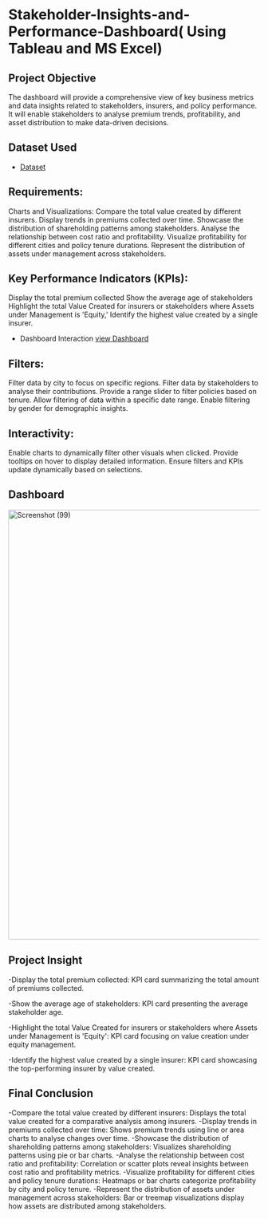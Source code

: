 # Stakeholder-Insights-and-Performance-Dashboard( Using Tableau and MS Excel)
## Project Objective
The dashboard will provide a comprehensive view of key business metrics and data insights related to stakeholders, insurers, and policy performance. It will enable stakeholders to analyse premium trends, profitability, and asset distribution to make data-driven decisions.

## Dataset Used
- <a href="https://github.com/Tanu24Priya/Stakeholder-Insights-and-Performance-Dashboard/blob/main/Finance%20record.xlsx">Dataset</a>

## Requirements:
Charts and Visualizations:
Compare the total value created by different insurers.
Display trends in premiums collected over time.
Showcase the distribution of shareholding patterns among stakeholders.
Analyse the relationship between cost ratio and profitability.
Visualize profitability for different cities and policy tenure durations.
Represent the distribution of assets under management across stakeholders.

## Key Performance Indicators (KPIs):
Display the total premium collected
Show the average age of stakeholders
Highlight the total Value Created for insurers or stakeholders where Assets under Management is 'Equity,' 
Identify the highest value created by a single insurer.

- Dashboard Interaction <a href="https://github.com/Tanu24Priya/Stakeholder-Insights-and-Performance-Dashboard/blob/main/Book2.pdf">view Dashboard</a>

## Filters:
Filter data by city to focus on specific regions.
Filter data by stakeholders to analyse their contributions.
Provide a range slider to filter policies based on tenure.
Allow filtering of data within a specific date range.
Enable filtering by gender for demographic insights.

## Interactivity:
Enable charts to dynamically filter other visuals when clicked.
Provide tooltips on hover to display detailed information.
Ensure filters and KPIs update dynamically based on selections.

## Dashboard
<img width="1646" height="862" alt="Screenshot (99)" src="https://github.com/user-attachments/assets/7ff13f63-5ba6-494b-a80e-0160bf150acd" />

## Project Insight
-Display the total premium collected: KPI card summarizing the total amount of premiums collected.

-Show the average age of stakeholders: KPI card presenting the average stakeholder age.

-Highlight the total Value Created for insurers or stakeholders where Assets under Management is 'Equity': KPI card focusing on value creation under equity management.

-Identify the highest value created by a single insurer: KPI card showcasing the top-performing insurer by value created.

## Final Conclusion
-Compare the total value created by different insurers: Displays the total value created for a comparative analysis among insurers.
-Display trends in premiums collected over time: Shows premium trends using line or area charts to analyse changes over time.
-Showcase the distribution of shareholding patterns among stakeholders: Visualizes shareholding patterns using pie or bar charts.
-Analyse the relationship between cost ratio and profitability: Correlation or scatter plots reveal insights between cost ratio and profitability metrics.
-Visualize profitability for different cities and policy tenure durations: Heatmaps or bar charts categorize profitability by city and policy tenure.
-Represent the distribution of assets under management across stakeholders: Bar or treemap visualizations display how assets are distributed among stakeholders.





